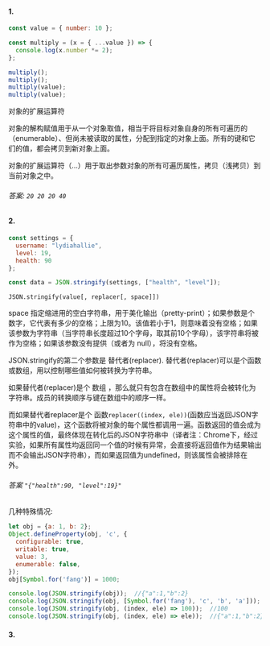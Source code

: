 #### 1.

```javascript
const value = { number: 10 };

const multiply = (x = { ...value }) => {
  console.log(x.number *= 2);
};

multiply();
multiply();
multiply(value);
multiply(value);
```

对象的扩展运算符

对象的解构赋值用于从一个对象取值，相当于将目标对象自身的所有可遍历的（enumerable）、但尚未被读取的属性，分配到指定的对象上面。所有的键和它们的值，都会拷贝到新对象上面。

对象的扩展运算符（...）用于取出参数对象的所有可遍历属性，拷贝（浅拷贝）到当前对象之中。

###### 答案: `20 20 20 40`

#### 2.

```javascript
const settings = {
  username: "lydiahallie",
  level: 19,
  health: 90
};

const data = JSON.stringify(settings, ["health", "level"]);
```

`JSON.stringify(value[, replacer[, space]])`

space 指定缩进用的空白字符串，用于美化输出（pretty-print）；如果参数是个数字，它代表有多少的空格；上限为10。该值若小于1，则意味着没有空格；如果该参数为字符串（当字符串长度超过10个字母，取其前10个字母），该字符串将被作为空格；如果该参数没有提供（或者为 null），将没有空格。

JSON.stringify的第二个参数是 替代者(replacer). 替代者(replacer)可以是个函数或数组，用以控制哪些值如何被转换为字符串。

如果替代者(replacer)是个 数组 ，那么就只有包含在数组中的属性将会被转化为字符串。成员的转换顺序与键在数组中的顺序一样。

而如果替代者replacer是个 函数`replacer((index, ele))`(函数应当返回JSON字符串中的value)，这个函数将被对象的每个属性都调用一遍。函数返回的值会成为这个属性的值，最终体现在转化后的JSON字符串中（译者注：Chrome下，经过实验，如果所有属性均返回同一个值的时候有异常，会直接将返回值作为结果输出而不会输出JSON字符串），而如果返回值为undefined，则该属性会被排除在外。

###### 答案 `"{"health":90, "level":19}"`

几种特殊情况:

```javascript
let obj = {a: 1, b: 2};
Object.defineProperty(obj, 'c', {
  configurable: true,
  writable: true,
  value: 3,
  enumerable: false,
});
obj[Symbol.for('fang')] = 1000;

console.log(JSON.stringify(obj));  //{"a":1,"b":2}
console.log(JSON.stringify(obj, [Symbol.for('fang'), 'c', 'b', 'a']));  //{"c":3,"b":2,"a":1}
console.log(JSON.stringify(obj, (index, ele) => 100));  //100
console.log(JSON.stringify(obj, (index, ele) => ele));  //{"a":1,"b":2} 如果返回的是undefined 则会直接过滤掉
```

#### 3.
